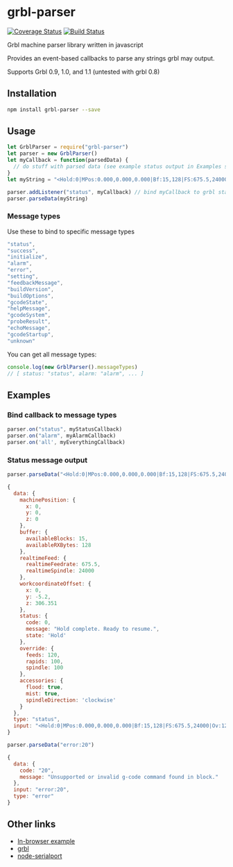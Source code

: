 # grbl-parser

[![Coverage Status](https://coveralls.io/repos/github/Crazyglue/grbl-parser/badge.svg?branch=master)](https://coveralls.io/github/Crazyglue/grbl-parser?branch=master) [![Build Status](https://travis-ci.org/Crazyglue/grbl-parser.svg?branch=master)](https://travis-ci.org/Crazyglue/grbl-parser)

Grbl machine parser library written in javascript

Provides an event-based callbacks to parse any strings grbl may output.

Supports Grbl 0.9, 1.0, and 1.1 (untested with grbl 0.8)

## Installation

```bash
npm install grbl-parser --save
```

## Usage

```javascript
let GrblParser = require("grbl-parser")
let parser = new GrblParser()
let myCallback = function(parsedData) {
  // do stuff with parsed data (see example status output in Examples section)
}
let myString = "<Hold:0|MPos:0.000,0.000,0.000|Bf:15,128|FS:675.5,24000|Ov:120,100,100|WCO:0.000,-5.200,306.351|A:SFM>"

parser.addListener("status", myCallback) // bind myCallback to grbl status reports
parser.parseData(myString)
```

### Message types

Use these to bind to specific message types

```javascript
"status",
"success",
"initialize",
"alarm",
"error",
"setting",
"feedbackMessage",
"buildVersion",
"buildOptions",
"gcodeState",
"helpMessage",
"gcodeSystem",
"probeResult",
"echoMessage",
"gcodeStartup",
"unknown"
```

You can get all message types:

```javascript
console.log(new GrblParser().messageTypes)
// [ status: "status", alarm: "alarm", ... ]
```

## Examples

### Bind callback to message types

```javascript
parser.on("status", myStatusCallback)
parser.on("alarm", myAlarmCallback)
parser.on('all', myEverythingCallback)
```

### Status message output

```javascript
parser.parseData("<Hold:0|MPos:0.000,0.000,0.000|Bf:15,128|FS:675.5,24000|Ov:120,100,100|WCO:0.000,-5.200,306.351|A:SFM>")

{
  data: {
    machinePosition: {
      x: 0,
      y: 0,
      z: 0
    },
    buffer: {
      availableBlocks: 15,
      availableRXBytes: 128
    },
    realtimeFeed: {
      realtimeFeedrate: 675.5,
      realtimeSpindle: 24000
    },
    workcoordinateOffset: {
      x: 0,
      y: -5.2,
      z: 306.351
    },
    status: {
      code: 0,
      message: "Hold complete. Ready to resume.",
      state: 'Hold'
    },
    override: {
      feeds: 120,
      rapids: 100,
      spindle: 100
    },
    accessories: {
      flood: true,
      mist: true,
      spindleDirection: 'clockwise'
    }
  },
  type: "status",
  input: "<Hold:0|MPos:0.000,0.000,0.000|Bf:15,128|FS:675.5,24000|Ov:120,100,100|WCO:0.000,-5.200,306.351|A:SFM>"
}
```

```javascript
parser.parseData("error:20")

{
  data: {
    code: "20",
    message: "Unsupported or invalid g-code command found in block."
  },
  input: "error:20",
  type: "error"
}
```

## Other links
- [In-browser example](https://runkit.com/5812b6009d0cb70013f5b92b/59179e16a8b8390011a55e1f)
- [grbl](https://github.com/gnea/grbl)
- [node-serialport](https://github.com/EmergingTechnologyAdvisors/node-serialport)
